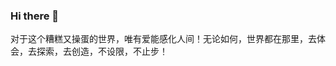 ### Hi there 👋

<!--
**gentlyxu/gentlyxu** is a ✨ _special_ ✨ repository because its `README.md` (this file) appears on your GitHub profile.

Here are some ideas to get you started:

- 🔭 I’m currently working on ...
- 🌱 I’m currently learning ...
- 👯 I’m looking to collaborate on ...
- 🤔 I’m looking for help with ...
- 💬 Ask me about ...
- 📫 How to reach me: ...
- 😄 Pronouns: ...
- ⚡ Fun fact: ...
-->
对于这个糟糕又操蛋的世界，唯有爱能感化人间！无论如何，世界都在那里，去体会，去探索，去创造，不设限，不止步！
